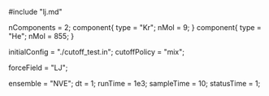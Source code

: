 #include "lj.md"

nComponents = 2;
component{
  type = "Kr";
  nMol = 9;
}
component{
  type = "He";
  nMol = 855;
}

initialConfig = "./cutoff_test.in";
cutoffPolicy = "mix";

forceField = "LJ";

ensemble = "NVE";
dt = 1;
runTime = 1e3;
sampleTime = 10;
statusTime = 1;

